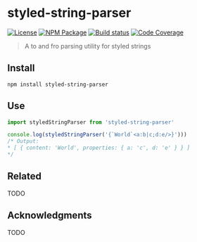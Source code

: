 # styled-string-parser
[![License][]](https://opensource.org/licenses/Apache-2.0)
[![NPM Package][]](https://npmjs.org/package/styled-string-parser)
[![Build status][]](https://travis-ci.org/sujayraaj/styled-string-parser)
[![Code Coverage][]](https://codecov.io/gh/sujayraaj/styled-string-parser)

[License]: https://img.shields.io/badge/License-Apache%202.0-blue.svg
[NPM Package]: https://img.shields.io/npm/v/styled-string-parser.svg
[Build status]: https://travis-ci.org/sujayraaj/styled-string-parser.svg?branch=master
[Code Coverage]: https://codecov.io/gh/sujayraaj/styled-string-parser/branch/master/graph/badge.svg

> A to and fro parsing utility for styled strings

## Install

``` shell
npm install styled-string-parser
```

## Use

``` typescript
import styledStringParser from 'styled-string-parser'

console.log(styledStringParser('{`World`<a:b|c;d:e/>}')))
/* Output:
* [ { content: 'World', properties: { a: 'c', d: 'e' } } ]
*/
```

## Related

TODO

## Acknowledgments

TODO
